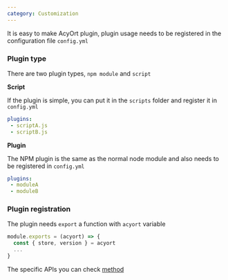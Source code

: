 ```yaml
---
category: Customization
---
```


It is easy to make AcyOrt plugin, plugin usage needs to be registered in the configuration file `config.yml`

### Plugin type

There are two plugin types, `npm module` and `script`

**Script**

If the plugin is simple, you can put it in the `scripts` folder and register it in `config.yml`

```yml
plugins:
 - scriptA.js
 - scriptB.js
```

**Plugin**

The NPM plugin is the same as the normal node module and also needs to be registered in `config.yml`

```yml
plugins:
 - moduleA
 - moduleB
```

### Plugin registration

The plugin needs `export` a function with `acyort` variable

```js
module.exports = (acyort) => {
  const { store, version } = acyort
  ...
}
```

The specific APIs you can check [method](/api/method/)

